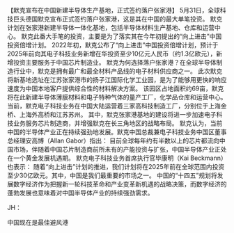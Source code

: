 【默克宣布在中国新建半导体生产基地，正式签约落户张家港】
5月31日，全球科技巨头德国默克宣布正式签约落户张家港，这是其在中国的最大单笔投资。
默克计划在张家港新建半导体一体化基地，包括半导体材料生产基地、仓库和运营中心。
默克此番大手笔的投资，主要是为了落实其在今年初提出的“向上进击”中国投资倍增计划。
2022年初，默克公布了“向上进击”中国投资倍增计划，预计于2025年前向其电子科技业务新增在华投资至少10亿元人民币（约1.3亿欧元），新增投资主要服务于中国芯片制造业。
默克为何选择落户张家港？在全球半导体制造行业中，默克是拥有最广和最全材料产品线的电子材料供应商之一。
此次默克将新基地选址在江苏张家港市的扬子江国际化学工业园，是为了能够用更快的响应速度为中国本地客户提供综合性的材料解决方案。
该园区占地面积约69亩，默克将在此新建半导体薄膜材料和电子特种气体的量产工厂，化学品仓库和运营中心。
当前，默克电子科技业务在中国大陆运营着三家高科技制造工厂，分别位于上海金桥、上海外高桥和江苏苏州。
其中，默克张家港基地的建设将进一步加速电子科技业务服务芯片制造商，并增强默克在长三角地区的战略布局。
默克认为，当前中国的半导体产业正在持续强劲地发展。默克中国总裁兼电子科技业务中国区董事总经理安高博（Allan Gabor）指出：
目前全球每年约有半数以上的芯片都流向中国市场，伴随着中国芯片制造商前所未有的产能投资与扩张，中国半导体产业正处在一个黄金发展机遇期。
默克电子科技业务首席执行官毕康明（Kai Beckmann）也表示：
随着“向上进击”计划的推进，我们计划将在2025年前在全球范围内投资至少30亿欧元。其中，中国是我们最重要的市场之一。
中国的“十四五”规划将发展数字经济作为把握新一轮科技革命和产业变革新机遇的战略决策，而数字经济的蓬勃发展也意味着对中国半导体产业的持续强劲需求。

JH：

中国现在是最佳避风港

